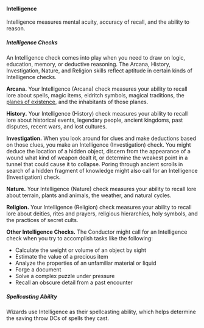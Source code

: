 #### Intelligence

Intelligence measures mental acuity, accuracy of recall, and the ability to reason.

##### Intelligence Checks

An Intelligence check comes into play when you need to draw on logic, education, memory, or deductive reasoning.
The Arcana, History, Investigation, Nature, and Religion skills reflect aptitude in certain kinds of Intelligence checks.

**Arcana.**
Your Intelligence (Arcana) check measures your ability to recall lore about spells, magic items, eldritch symbols, magical traditions, the [planes of existence](#Planes_of_Existence_planes_of_existence), and the inhabitants of those planes.

**History.**
Your Intelligence (History) check measures your ability to recall lore about historical events, legendary people, ancient kingdoms, past disputes, recent wars, and lost cultures.

**Investigation.**
When you look around for clues and make deductions based on those clues, you make an Intelligence (Investigation) check.
You might deduce the location of a hidden object, discern from the appearance of a wound what kind of weapon dealt it, or determine the weakest point in a tunnel that could cause it to collapse.
Poring through ancient scrolls in search of a hidden fragment of knowledge might also call for an Intelligence (Investigation) check.

**Nature.**
Your Intelligence (Nature) check measures your ability to recall lore about terrain, plants and animals, the weather, and natural cycles.

**Religion.**
Your Intelligence (Religion) check measures your ability to recall lore about deities, rites and prayers, religious hierarchies, holy symbols, and the practices of secret cults.

**Other Intelligence Checks.**
The Conductor might call for an Intelligence check when you try to accomplish tasks like the following:

- Calculate the weight or volume of an object by sight
- Estimate the value of a precious item
- Analyze the properties of an unfamiliar material or liquid
- Forge a document
- Solve a complex puzzle under pressure
- Recall an obscure detail from a past encounter

##### Spellcasting Ability

Wizards use Intelligence as their spellcasting ability, which helps determine the saving throw DCs of spells they cast.
